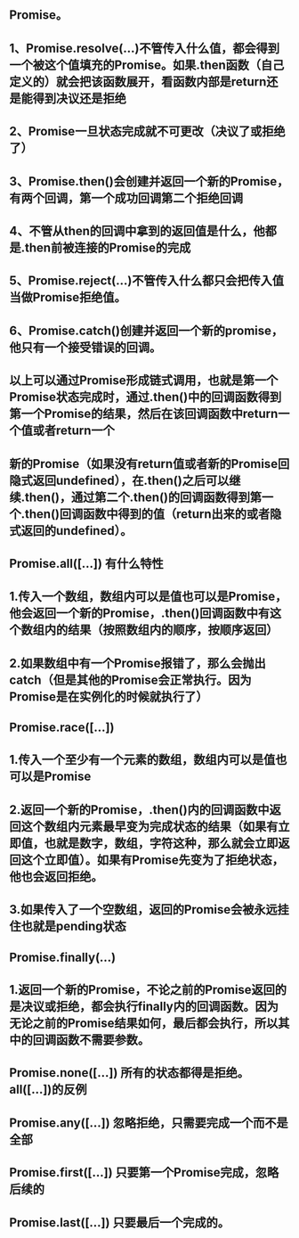## Promise。
## 1、Promise.resolve(...)不管传入什么值，都会得到一个被这个值填充的Promise。如果.then函数（自己定义的）就会把该函数展开，看函数内部是return还是能得到决议还是拒绝
## 2、Promise一旦状态完成就不可更改（决议了或拒绝了）
## 3、Promise.then()会创建并返回一个新的Promise，有两个回调，第一个成功回调第二个拒绝回调
## 4、不管从then的回调中拿到的返回值是什么，他都是.then前被连接的Promise的完成
## 5、Promise.reject(...)不管传入什么都只会把传入值当做Promise拒绝值。
## 6、Promise.catch()创建并返回一个新的promise，他只有一个接受错误的回调。
## 以上可以通过Promise形成链式调用，也就是第一个Promise状态完成时，通过.then()中的回调函数得到第一个Promise的结果，然后在该回调函数中return一个值或者return一个
## 新的Promise（如果没有return值或者新的Promise回隐式返回undefined），在.then()之后可以继续.then()，通过第二个.then()的回调函数得到第一个.then()回调函数中得到的值（return出来的或者隐式返回的undefined）。

<script>
const p1 = new Promise((resolve,reject)=>{resolve(1)})
p1.then(v=>{
    console.log(v) ---> 1
}).then(v=>{
    console.log(v) ---> undefined
}).then(v=>{
    return 2
}).then(v=>{
    console.log(v) ---> 2
    return new Promise((res,rej)=>{res(3)})
}).then(v=>{
    console.log(v) ---> 3
})
</script>


## Promise.all([...]) 有什么特性
## 1.传入一个数组，数组内可以是值也可以是Promise，他会返回一个新的Promise，.then()回调函数中有这个数组内的结果（按照数组内的顺序，按顺序返回）
## 2.如果数组中有一个Promise报错了，那么会抛出catch（但是其他的Promise会正常执行。因为Promise是在实例化的时候就执行了）

## Promise.race([...])
## 1.传入一个至少有一个元素的数组，数组内可以是值也可以是Promise
## 2.返回一个新的Promise，.then()内的回调函数中返回这个数组内元素最早变为完成状态的结果（如果有立即值，也就是数字，数组，字符这种，那么就会立即返回这个立即值）。如果有Promise先变为了拒绝状态，他也会返回拒绝。
## 3.如果传入了一个空数组，返回的Promise会被永远挂住也就是pending状态

## Promise.finally(...)
## 1.返回一个新的Promise，不论之前的Promise返回的是决议或拒绝，都会执行finally内的回调函数。因为无论之前的Promise结果如何，最后都会执行，所以其中的回调函数不需要参数。

## Promise.none([...]) 所有的状态都得是拒绝。all([...])的反例

## Promise.any([...]) 忽略拒绝，只需要完成一个而不是全部

## Promise.first([...]) 只要第一个Promise完成，忽略后续的

## Promise.last([...])  只要最后一个完成的。